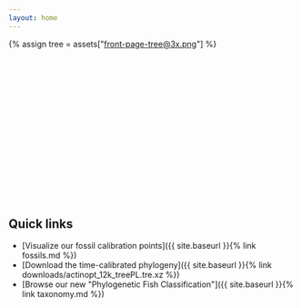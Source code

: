 ```yaml
---
layout: home
---
```



<style>
.svg-container {
    display: inline-block;
    position: relative;
    width: 100%;
    padding-bottom: 50%;
    vertical-align: middle;
    overflow: hidden;
    background-size: contain;
    background-image: url('{% asset front-page-tree@1x.png @optim @path %}');
    z-index: -9;
}

@media
only screen and (-webkit-min-device-pixel-ratio: 1.25),
only screen and (   min--moz-device-pixel-ratio: 1.25),
only screen and (     -o-min-device-pixel-ratio: 5/4),
only screen and (        min-device-pixel-ratio: 1.25),
only screen and (                min-resolution: 1.25dppx) {
    .svg-container {
        background-image: url('{% asset front-page-tree@2x.png @optim @path %}');
    };
}

@media
only screen and (-webkit-min-device-pixel-ratio: 2.25),
only screen and (   min--moz-device-pixel-ratio: 2.25),
only screen and (     -o-min-device-pixel-ratio: 9/4),
only screen and (        min-device-pixel-ratio: 2.25),
only screen and (                min-resolution: 2.25dppx) {
    .svg-container {
        background-image: url('{% asset front-page-tree@3x.png @optim @path %}');
    };
}

.svg-content {
    display: inline-block;
    position: absolute;
    top: 0;
    left: 0;
}
</style>

{% assign tree = assets["front-page-tree@3x.png"] %}

<div class="svg-container">
<svg id="example1" xmlns="http://www.w3.org/2000/svg" xmlns:xlink="http://www.w3.org/1999/xlink" preserveAspectRatio="xMinYMin meet" class="svg-content" viewBox="0 0 {{ tree.dimensions.width }} {{ tree.dimensions.height }}">
{% for row in site.data.front_page_coords %}
<a xlink:href="{{ "/taxonomy/family/" | append: row.taxa | relative_url }}" class="svg-tooltip">
  <title>{{ row.taxa }}</title>
  <rect x="{{ row.x }}" y="{{ row.y }}" width="{{ row.w }}" height="{{ row.h }}" fill="red" stroke="black" opacity="0" />
</a>
{% endfor %}
</svg>
</div>



## Quick links

* [Visualize our fossil calibration points]({{ site.baseurl }}{% link fossils.md %})
* [Download the time-calibrated phylogeny]({{ site.baseurl }}{% link downloads/actinopt_12k_treePL.tre.xz %})
* [Browse our new "Phylogenetic Fish Classification"]({{ site.baseurl }}{% link taxonomy.md %})
